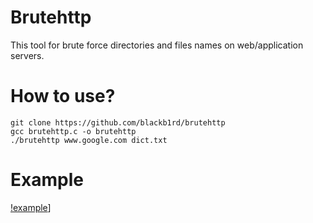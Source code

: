 Brutehttp
=========

This tool for brute force directories and files names on web/application servers.

How to use?
===========

```shell
git clone https://github.com/blackb1rd/brutehttp
gcc brutehttp.c -o brutehttp
./brutehttp www.google.com dict.txt
```

Example
=======
[!example](https://raw.github.com/blackb1rd/brutehttp/master/image/example.png)]
